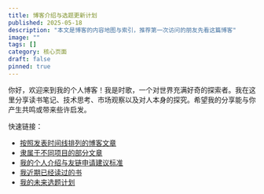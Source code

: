 ```yaml
---
title: 博客介绍与选题更新计划
published: 2025-05-18
description: "本文是博客的内容地图与索引，推荐第一次访问的朋友先看这篇博客"
image: ""
tags: []
category: 核心页面
draft: false
pinned: true
---
```


你好，欢迎来到我的个人博客！我是时歌，一个对世界充满好奇的探索者。我在这里分享读书笔记、技术思考、市场观察以及对人本身的探究。希望我的分享能与你产生共鸣或带来些许启发。

快速链接：

* <a href="https://www.lapis.cafe/archive/" target="_blank" rel="noopener noreferrer">按照发表时间线排列的博客文章</a>
* <a href="https://www.lapis.cafe/projects/" target="_blank" rel="noopener noreferrer">隶属于不同项目的部分文章</a>
* <a href="https://www.lapis.cafe/about/" target="_blank" rel="noopener noreferrer">我的个人介绍与友链申请建议标准</a>
* <a href="https://www.lapis.cafe/bookshelf/" target="_blank" rel="noopener noreferrer">我近期已经读过的书</a>
* <a href="https://www.notion.so/lap1s/20bacbeeb4628036812acfd0baf029f1?v=20bacbeeb46280a0855b000cfe07a720&source=copy_link" target="_blank" rel="noopener noreferrer">我的未来选题计划</a>
